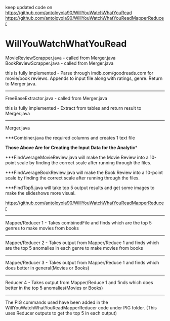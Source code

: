 keep updated code on 
https://github.com/antoloyola90/WillYouWatchWhatYouRead
https://github.com/antoloyola90/WillYouWatchWhatYouReadMapperReducer

WillYouWatchWhatYouRead
=======================

MovieReviewScrapper.java - called from Merger.java
BookReviewScrapper.java - called from Merger.java

this is fully implemented - Parse through imdb.com/goodreads.com for movie/book reviews.
Appends to input file along with ratings, genre.
 Return to Merger.java.
*************************************************
FreeBaseExtractor.java - called from Merger.java

this is fully implemented - Extract from tables and return result to Merger.java
*************************************************
Merger.java

***Combiner.java the required columns and creates 1 text file

******Those Above Are for Creating the Input Data for the Analytic*******

***FindAverageMovieReview.java will make the Movie Review into a 10-point scale by finding the correct scale after running through the files.

***FindAverageBookReview.java will make the Book Review into a 10-point scale by finding the correct scale after running through the files.

***FindTop5.java will take top 5 output results and get some images to make the slideshows more visual. 


https://github.com/antoloyola90/WillYouWatchWhatYouReadMapperReducer

********
Mapper/Reducer 1 - Takes combinedFile and finds which are the top 5 genres to make movies from books
********
Mapper/Reducer 2 - Takes output from Mapper/Reduce 1 and finds which are the top 5 anomalies in each genre to make movies from books
********
Mapper/Reducer 3 - Takes output from Mapper/Reduce 1 and finds which does better in general(Movies or Books)
********
Reducer 4 - Takes output from Mapper/Reduce 1 and finds which does better in the top 5 anomalies(Movies or Books)
********

The PIG commands used have been added in the WillYouWatchWhatYouReadMapperReducer code under PIG folder. 
(This uses Reducer outputs to get the top 5 in each output) 